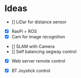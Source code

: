 # Ideas
- [] LiDar for distance sensor
- [x] RasPi + ROS 
- [x] Cam for image recognition
- [] SLAM with Camera
- [] Self balancing segway control
- [x] Web server remote control
- [x] BT Joystick control



